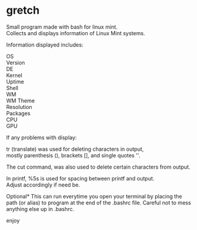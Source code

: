 # gretch

Small program made with bash for linux mint.  
Collects and displays information of Linux Mint systems.


Information displayed includes:

OS  
Version  
DE  
Kernel  
Uptime  
Shell  
WM  
WM Theme  
Resolution  
Packages  
CPU  
GPU  




If any problems with display:  

tr (translate) was used for deleting characters in output,  
mostly parenthesis (), brackets [], and single quotes ''.  

The cut command, was also used to delete certain characters from output.  

In printf, %5s is used for spacing between printf and output.   
Adjust accordingly if need be.  


Optional*
This can run everytime you open your terminal by placing the path (or alias) to program at the end of the .bashrc file. 
Careful not to mess anything else up in .bashrc.

enjoy
